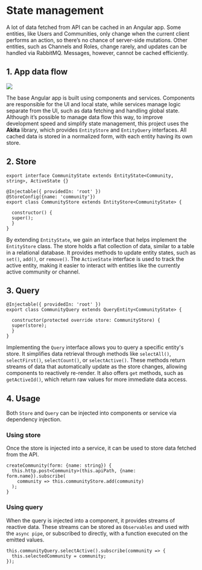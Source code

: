 # State management

A lot of data fetched from API can be cached in an Angular app.
Some entities, like Users and Communities, only change when the current client
performs an action, so there’s no chance of server-side mutations.
Other entities, such as Channels and Roles, change rarely,
and updates can be handled via RabbitMQ.
Messages, however, cannot be cached efficiently.

## 1. App data flow

![](/img/dataflow.png)

The base Angular app is built using components and services.
Components are responsible for the UI and local state,
while services manage logic separate from the UI,
such as data fetching and handling global state.
Although it’s possible to manage data flow this way,
to improve development speed and simplify state management,
this project uses the **Akita** library,
which provides `EntityStore` and `EntityQuery` interfaces.
All cached data is stored in a normalized form,
with each entity having its own store.

## 2. Store

```angular17html
export interface CommunityState extends EntityState<Community, string>, ActiveState {}

@Injectable({ providedIn: 'root' })
@StoreConfig({name: 'community'})
export class CommunityStore extends EntityStore<CommunityState> {

  constructor() {
  super();
  }
}
```

By extending `EntityState`, we gain an interface that helps implement the `EntityStore` class.
The store holds a flat collection of data, similar to a table in a relational database.
It provides methods to update entity states, such as `set()`, `add()`, or `remove()`.
The `ActiveState` interface is used to track the active entity,
making it easier to interact with entities like the currently active community or channel.

## 3. Query

```angular17html
@Injectable({ providedIn: 'root' })
export class CommunityQuery extends QueryEntity<CommunityState> {

  constructor(protected override store: CommunityStore) {
  super(store);
  }
}
```
Implementing the `Query` interface allows you to query a specific entity's store.
It simplifies data retrieval through methods like `selectAll()`, `selectFirst()`, `selectCount()`, 
or `selectActive()`. These methods return streams of data that automatically update
as the store changes, allowing components to reactively re-render.
It also offers `get` methods, such as `getActiveId()`,
which return raw values for more immediate data access.

## 4. Usage
Both `Store` and `Query` can be injected into components or service via dependency injection.

### Using store

Once the store is injected into a service,
it can be used to store data fetched from the API.

```
createCommunity(form: {name: string}) {
  this.http.post<Community>(this.apiPath, {name: form.name}).subscribe(
    community => this.communityStore.add(community)
  );
}
```

### Using query

When the query is injected into a component,
it provides streams of reactive data.
These streams can be stored as `Observables` and used with the `async pipe`,
or subscribed to directly, with a function executed on the emitted values.

```
this.communityQuery.selectActive().subscribe(community => {
  this.selectedCommunity = community;
});
```
